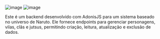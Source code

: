 ![image](https://github.com/user-attachments/assets/867f68d3-e142-4d85-8dd0-6144625d93f7)
![image](https://github.com/user-attachments/assets/c3a2f113-68e0-4417-b1fa-ba7f6c433f8f)

Este é um backend desenvolvido com AdonisJS para um sistema baseado no universo de Naruto. Ele fornece endpoints para gerenciar personagens, vilas, clãs e jutsus, permitindo criação, leitura, atualização e exclusão de dados.
